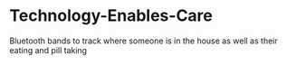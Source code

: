 # Technology-Enables-Care
Bluetooth bands to track where someone is in the house as well as their eating and pill taking
